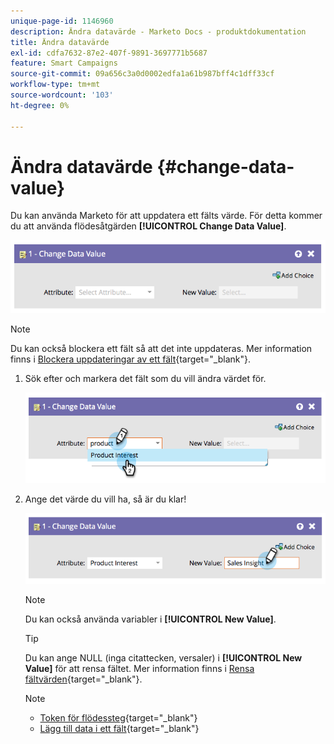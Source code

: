 ```yaml
---
unique-page-id: 1146960
description: Ändra datavärde - Marketo Docs - produktdokumentation
title: Ändra datavärde
exl-id: cdfa7632-87e2-407f-9891-3697771b5687
feature: Smart Campaigns
source-git-commit: 09a656c3a0d0002edfa1a61b987bff4c1dff33cf
workflow-type: tm+mt
source-wordcount: '103'
ht-degree: 0%

---
```


# Ändra datavärde {#change-data-value}

Du kan använda Marketo för att uppdatera ett fälts värde. För detta kommer du att använda flödesåtgärden **[!UICONTROL Change Data Value]**.

![](assets/change-data-value-1.png)

>[!NOTE]
>
>Du kan också blockera ett fält så att det inte uppdateras. Mer information finns i [Blockera uppdateringar av ett fält](/help/marketo/product-docs/administration/field-management/block-updates-to-a-field.md){target="_blank"}.

1. Sök efter och markera det fält som du vill ändra värdet för.

   ![](assets/change-data-value-2.png)

1. Ange det värde du vill ha, så är du klar!

   ![](assets/change-data-value-3.png)

   >[!NOTE]
   >
   >Du kan också använda variabler i **[!UICONTROL New Value]**.

   >[!TIP]
   >
   >Du kan ange NULL (inga citattecken, versaler) i **[!UICONTROL New Value]** för att rensa fältet. Mer information finns i [Rensa fältvärden](/help/marketo/product-docs/core-marketo-concepts/smart-campaigns/flow-actions/clear-field-values.md){target="_blank"}.

   >[!NOTE]
   >
   >* [Token för flödessteg](/help/marketo/product-docs/core-marketo-concepts/smart-campaigns/flow-actions/use-tokens-in-flow-steps.md){target="_blank"}
   >* [Lägg till data i ett fält](/help/marketo/product-docs/core-marketo-concepts/smart-campaigns/flow-actions/append-data-to-a-field.md){target="_blank"}
